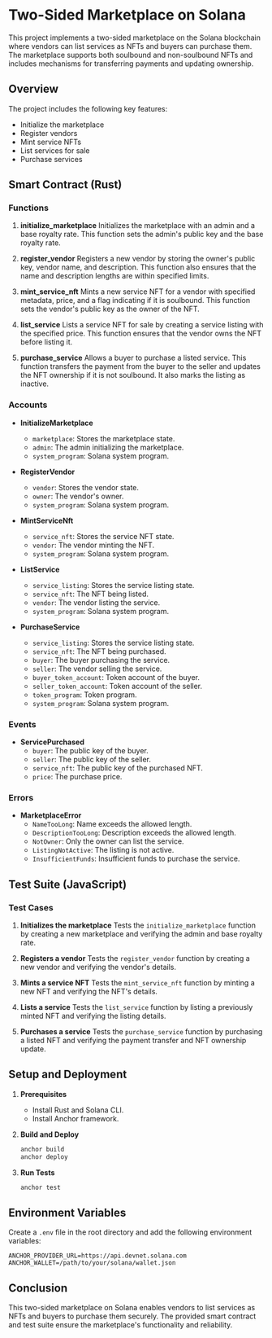 # Two-Sided Marketplace on Solana

This project implements a two-sided marketplace on the Solana blockchain where vendors can list services as NFTs and buyers can purchase them. The marketplace supports both soulbound and non-soulbound NFTs and includes mechanisms for transferring payments and updating ownership.

## Overview

The project includes the following key features:

- Initialize the marketplace
- Register vendors
- Mint service NFTs
- List services for sale
- Purchase services

## Smart Contract (Rust)

### Functions

1. **initialize_marketplace**
   Initializes the marketplace with an admin and a base royalty rate. This function sets the admin's public key and the base royalty rate.

2. **register_vendor**
   Registers a new vendor by storing the owner's public key, vendor name, and description. This function also ensures that the name and description lengths are within specified limits.

3. **mint_service_nft**
   Mints a new service NFT for a vendor with specified metadata, price, and a flag indicating if it is soulbound. This function sets the vendor's public key as the owner of the NFT.

4. **list_service**
   Lists a service NFT for sale by creating a service listing with the specified price. This function ensures that the vendor owns the NFT before listing it.

5. **purchase_service**
   Allows a buyer to purchase a listed service. This function transfers the payment from the buyer to the seller and updates the NFT ownership if it is not soulbound. It also marks the listing as inactive.

### Accounts

- **InitializeMarketplace**

  - `marketplace`: Stores the marketplace state.
  - `admin`: The admin initializing the marketplace.
  - `system_program`: Solana system program.

- **RegisterVendor**

  - `vendor`: Stores the vendor state.
  - `owner`: The vendor's owner.
  - `system_program`: Solana system program.

- **MintServiceNft**

  - `service_nft`: Stores the service NFT state.
  - `vendor`: The vendor minting the NFT.
  - `system_program`: Solana system program.

- **ListService**

  - `service_listing`: Stores the service listing state.
  - `service_nft`: The NFT being listed.
  - `vendor`: The vendor listing the service.
  - `system_program`: Solana system program.

- **PurchaseService**
  - `service_listing`: Stores the service listing state.
  - `service_nft`: The NFT being purchased.
  - `buyer`: The buyer purchasing the service.
  - `seller`: The vendor selling the service.
  - `buyer_token_account`: Token account of the buyer.
  - `seller_token_account`: Token account of the seller.
  - `token_program`: Token program.
  - `system_program`: Solana system program.

### Events

- **ServicePurchased**
  - `buyer`: The public key of the buyer.
  - `seller`: The public key of the seller.
  - `service_nft`: The public key of the purchased NFT.
  - `price`: The purchase price.

### Errors

- **MarketplaceError**
  - `NameTooLong`: Name exceeds the allowed length.
  - `DescriptionTooLong`: Description exceeds the allowed length.
  - `NotOwner`: Only the owner can list the service.
  - `ListingNotActive`: The listing is not active.
  - `InsufficientFunds`: Insufficient funds to purchase the service.

## Test Suite (JavaScript)

### Test Cases

1. **Initializes the marketplace**
   Tests the `initialize_marketplace` function by creating a new marketplace and verifying the admin and base royalty rate.

2. **Registers a vendor**
   Tests the `register_vendor` function by creating a new vendor and verifying the vendor's details.

3. **Mints a service NFT**
   Tests the `mint_service_nft` function by minting a new NFT and verifying the NFT's details.

4. **Lists a service**
   Tests the `list_service` function by listing a previously minted NFT and verifying the listing details.

5. **Purchases a service**
   Tests the `purchase_service` function by purchasing a listed NFT and verifying the payment transfer and NFT ownership update.

## Setup and Deployment

1. **Prerequisites**

   - Install Rust and Solana CLI.
   - Install Anchor framework.

2. **Build and Deploy**
   ```bash
   anchor build
   anchor deploy


3. **Run Tests**
   ```bash
   anchor test
   ```

## Environment Variables

Create a `.env` file in the root directory and add the following environment variables:

```env
ANCHOR_PROVIDER_URL=https://api.devnet.solana.com
ANCHOR_WALLET=/path/to/your/solana/wallet.json
```

## Conclusion

This two-sided marketplace on Solana enables vendors to list services as NFTs and buyers to purchase them securely. The provided smart contract and test suite ensure the marketplace's functionality and reliability.


